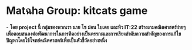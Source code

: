 <h1>Matฉha Group: kitcats game</h1>
- <b>โดย project นี้ กลุ่มของพวกเรา นาย โซ ม่อน ใบเตย และทิว IT:22 สร้างเกมคณิตศาสตร์ง่ายๆเพื่อตอบสนองต่อพัฒนาการในการคิดอย่างเป็นตรรกะและการเรียงลำดับความสำคัญของการแก้ไขปัญหาโดยใช้โจทย์คณิตศาสตร์เพื่อเป็นตัวชี้วัดอย่างหนึ่ง</b>